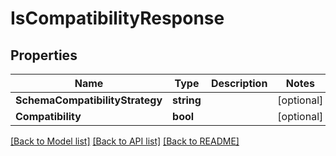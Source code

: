 # IsCompatibilityResponse

## Properties

Name | Type | Description | Notes
------------ | ------------- | ------------- | -------------
**SchemaCompatibilityStrategy** | **string** |  | [optional] 
**Compatibility** | **bool** |  | [optional] 

[[Back to Model list]](../README.md#documentation-for-models) [[Back to API list]](../README.md#documentation-for-api-endpoints) [[Back to README]](../README.md)


